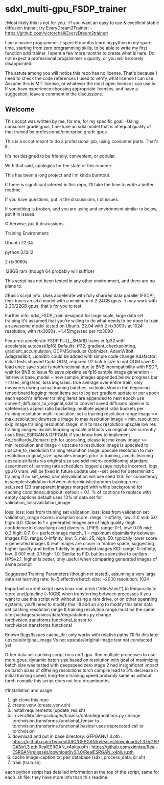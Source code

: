 # sdxl_multi-gpu_FSDP_trainer
-Most likely this is not for you.
-If you want an easy to use & excellent stable diffusion trainer, try EveryDream2Trainer:
-https://github.com/victorchall/EveryDream2trainer/

I am a novice programmer.
I spent 6 months learning python in my spare time, starting from zero programming skills, to be able to write my first function sdxl trainer.
I spent a few more months to create what is here.
Do not expect a professional programmer's quality, or you will be sorely disappointed.

The astute among you will notice this repo has no license.
That's because I need to check the code references I used to verify what license I can use.
Assume this is MIT license, or whatever the most open license I can use is.
If you have experience choosing appropriate licenses, and have a suggestion, leave a comment in the discussions.


## Welcome
This script was written by me, for me, for my specific goal:
	-Using consumer grade gpus, fine-tune an sdxl model that is of equal quality of that trained by professional/enterprise grade gpus


This is a script meant to do a professional job, using consumer parts.  That's it.

It's not designed to be friendly, convenient, or popular.


With that said, apologies for the state of this readme.

This has been a long project and I'm kinda burntout.

If there is significant interest in this repo, I'll take the time to write a better readme.

If you have questions, put in the discussions, not issues.

If something is broken, and you are using and environment similar to below, put it in issues.

Otherwise, put it discussions.


Training Environment:

Ubuntu 22.04

python 3.10.12

2 rtx3090s

128GB ram (though 64 probably will suffice)


This script has not been tested in any other environment, and there are no plans to.

#Basic script info:
Uses accelerate with fully sharded data parallel (FSDP), fine-tunes an sdxl model with a minimum of 2 24GB gpus.
It may work with 2 20/22GB gpus, that's for you to test.

Further info:
sdxl_FSDP_train
    designed for large scale, large data set training
    it's assumed that you're willing to do what needs to be done to train an awesome model
    tested on Ubuntu 22.04 with 2 rtx3090s
    at 1024 resolution, with rtx3090s, ~1.45imgs/sec per rtx3090

Features:
    accelerate FSDP FULL_SHARD
    trains in fp32 with accelerate.autocast(fp16)
    Defaults: tf32, gradient_checkpointing, gradient_accumulation, DDPMScheduler
    Optimizer: AdamW8bit
        Adagrad8bit, Lion8bit: could be added with simple code change
        Adafactor: initial tests showed Cuda OOM, required 1/2 batch size to not OOM
    save & load unet: save state is nonfunctional due to BNB incompatibility with FSDP, wait for BNB to issue fix
    save pipeline as fp16
    sample image generation = 1st row is base_model + new sample_images appended below
    progress bar - it/sec, imgs/sec, loss
        imgs/sec: true average over entire train, only measures during actual training batches, so looks slow in the beginning
    tensorboard logging: most items set to log per gradient update or per epoch
    each epoch's leftover training items are appended to next epoch
    use convert_diffusers_to_original_sdxl to convert saved diffusers pipeline to safetensors
    aspect ratio bucketing: multiple aspect ratio buckets per training resolution
    multi-resolution: set a training resolution range
        image >= max_resolution: downscale image to max resolution
  		  image < min_resolution: skip image
            training resolution range: min to max resolution
    upscale low res training images: avoids learning upscale artifacts via original size
        currently uses Real_ESRGAN & GFPGAN.
            if you know how to implement 4x_foolhardy_Remacri.pth for upscaling, please let me know
        image >= min_resolution and image < upscale to resolution:
			      image is upscaled to upscale_to_resolution
		training resolution range: upscale resolution to max resolution
    original_size: upscales images prior to training, avoids learning upscale artifacts via original size
        see sdxl micro-conditioning
    standard assortment of learning rate schedulers
    logged usage maybe incorrect, logs gpu 0 vram.  will be fixed in future update
    use --set_seed for deterministic training
        if no set_seed, sample/validation will use seed 123.
        For consistency in samples/validation between deterministic/random training runs: --set_seed 123
    transparent images merged with white background for caching
    conditional_dropout: default = 0.1, % of captions to replace with empty captions
    default uses 10% of data set for validation_loss/validation_image

loss:
    loss: loss from training set
    validation_loss: loss from validation set
validation_image scores:
    inception score: range: 1-infinity, low: 2.0 mid: 5.0 high: 8.0. Close to 1 = generated images are of high quality (high confidence in classifying) and diversity. 
    LPIPS: range: 0-1, low: 0.05 mid: 0.3 high: 0.7.  0 = perfect image match, 1 = maximum dissimilarity between images
    FID: range: 0-infinity, low: 5, mid: 25, high: 50. typically lower score = generated images & real images are closer in feature space, suggesting higher quality and better fidelity in generated images
    KID: range: 0-infinity, low: 0.001 mid: 0.1 high: 1.0. Similar to FID, but less sensitive to outliers
    HPSv2.1: higher is better, only useful when comparing generated images of same prompt

Suggested Training Parameters (though not tested), assuming a very large data set
    learning rate: 1e-5
    effective batch size: ~2000
    resolution: 1024

Important
    current script uses linux ram drive ("/dev/shm/") to temporally to store unet/pipeline (~10GB) when transferring between processes
        if you want to use this script with without using a ram drive, or on other operating systems, you'll need to modify this
        I'll add an arg to modify this later
    data set caching resolution range & training resolution range must be the same!
    site-packages/basicsr/data/degradations.py
        change torchvision.transforms.functional_tensor to torchvision.transforms.functional

Known Bugs/Issues
    cache_dir: only works with relative paths
        I'll fix this later
    upscale/original_image Vs not upscale/original image test not conducted yet

Other
    data set caching script runs on 1 gpu.  Run multiple processes to use more gpus.
    dynamic batch size based on resolution with goal of maximizing batch size was tested with deepspeed zero stage 2
        had insignificant impact on batch sizes of differing resolutions
    torch compile lead to 5% decrease in initial training speed, long-term training speed probably same as without torch compile
    this script does not lora dreambooths

#Installation and usage
  1) git clone this repo
  2) create venv (create_venv.sh)
  3) install requirements (update_req.sh)
  4) in venv/lib/site-packages/basicsr/data/degradations.py
       change torchvision.transforms.functional_tensor to torchvision.transforms.functional
       basicsr uses deprecated call to torchvision
  5) download and put in base directory:
      GFPGANv1.3.pth : https://github.com/TencentARC/GFPGAN/releases/download/v1.3.0/GFPGANv1.3.pth
      RealESRGAN_x4plus.pth : https://github.com/xinntao/Real-ESRGAN/releases/download/v0.1.0/RealESRGAN_x4plus.pth
  7) cache image-caption.txt pair database (sdxl_process_data_dir.sh)
  8) train (train.sh)

each python script has detailed information at the top of the script, same for each .sh file.
they have more info than this readme.
